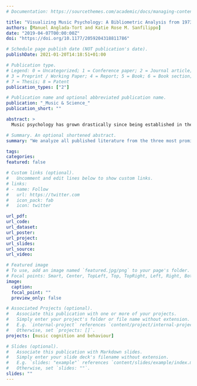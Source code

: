 ```yaml
---
# Documentation: https://sourcethemes.com/academic/docs/managing-content/

title: "Visualizing Music Psychology: A Bibliometric Analysis from 1973 to 2017"
authors: [Manuel Anglada-Tort and Katie Rose M. Sanfilippo]
date: "2019-04-07T00:00:00Z"
doi: "https://doi.org/10.1177/2059204318811786"

# Schedule page publish date (NOT publication's date).
publishDate: 2021-01-20T14:18:51+01:00

# Publication type.
# Legend: 0 = Uncategorized; 1 = Conference paper; 2 = Journal article;
# 3 = Preprint / Working Paper; 4 = Report; 5 = Book; 6 = Book section;
# 7 = Thesis; 8 = Patent
publication_types: ["2"]

# Publication name and optional abbreviated publication name.
publication: "_Music & Science_"
publication_short: ""

abstract: >
  Music psychology has grown drastically since being established in the middle of the 19th century. However, until now, no large-scale computational bibliometric analysis of the scientific literature in music psychology has been carried out. This study aims to analyze all published literature from the journals Psychology of Music, Music Perception, and Musicae Scientiae. The retrieved literature comprised a total of 2,089 peer-reviewed articles, 2,632 authors, and 49 countries. Visualization and bibliometric techniques were used to investigate the growth of publications, citation analysis, author and country productivity, collaborations, and research trends. From 1973 to 2017, with a total growth rate of 11%, there is a clear increase in music psychology research (i.e., number of publications, authors, and collaborations), consistent with the general growth observed in science. The retrieved documents received a total of 33,771 citations (M = 16.17, SD = 26.93), with a median (Q1—Q3) of 7 (2—20). Different bibliometric indicators defined the most relevant authors, countries, and keywords as well as how they relate and collaborate with each other. Differences between the three journals are also discussed. This type of analysis, not without its limitations, can help understand music psychology and identify future directions within the field.

# Summary. An optional shortened abstract.
summary: "We analyze all published literature from the three most prominent journals in _Music Psychology_, comprising a total of 2,089 peer-reviewed articles, 2,632 authors, and 49 countries. Visualization and bibliometric techniques were used to investigate the growth of publications, citations, author and country productivity, and research trends."

tags:
categories: 
featured: false

# Custom links (optional).
#   Uncomment and edit lines below to show custom links.
# links:
# - name: Follow
#   url: https://twitter.com
#   icon_pack: fab
#   icon: twitter

url_pdf:
url_code:
url_dataset:
url_poster:
url_project:
url_slides:
url_source:
url_video:

# Featured image
# To use, add an image named `featured.jpg/png` to your page's folder. 
# Focal points: Smart, Center, TopLeft, Top, TopRight, Left, Right, BottomLeft, Bottom, BottomRight.
image:
  caption:
  focal_point: ""
  preview_only: false

# Associated Projects (optional).
#   Associate this publication with one or more of your projects.
#   Simply enter your project's folder or file name without extension.
#   E.g. `internal-project` references `content/project/internal-project/index.md`.
#   Otherwise, set `projects: []`.
projects: [music cognition and behaviour]

# Slides (optional).
#   Associate this publication with Markdown slides.
#   Simply enter your slide deck's filename without extension.
#   E.g. `slides: "example"` references `content/slides/example/index.md`.
#   Otherwise, set `slides: ""`.
slides: ""
---
```


